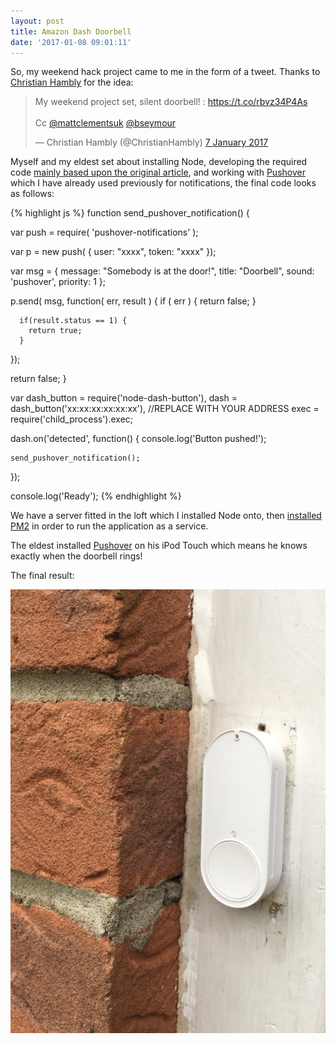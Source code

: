```yaml
---
layout: post
title: Amazon Dash Doorbell
date: '2017-01-08 09:01:11'
---
```


So, my weekend hack project came to me in the form of a tweet. Thanks to [Christian Hambly](http://freelancegeek.co.uk) for the idea:

<blockquote class="twitter-tweet" data-cards="hidden" data-lang="en-gb"><p lang="en" dir="ltr">My weekend project set, silent doorbell! : <a href="https://t.co/rbvz34P4As">https://t.co/rbvz34P4As</a><br><br>Cc <a href="https://twitter.com/mattclementsuk">@mattclementsuk</a> <a href="https://twitter.com/bseymour">@bseymour</a></p>&mdash; Christian Hambly (@ChristianHambly) <a href="https://twitter.com/ChristianHambly/status/817626090919301120">7 January 2017</a></blockquote> <script async src="//platform.twitter.com/widgets.js" charset="utf-8"></script>

Myself and my eldest set about installing Node, developing the required code [mainly based upon the original article](https://github.com/initialstate/silent-doorbell/wiki), and working with [Pushover](https://pushover.net) which I have already used previously for notifications, the final code looks as follows:

{% highlight js %}
function send_pushover_notification() {

  var push = require( 'pushover-notifications' );

  var p = new push( {
      user: "xxxx",
      token: "xxxx"
  });

  var msg = {
      message: "Somebody is at the door!",
      title: "Doorbell",
      sound: 'pushover',
      priority: 1
  };

  p.send( msg, function( err, result ) {
      if ( err ) {
          return false;
      }

      if(result.status == 1) {
        return true;
      }
  });

  return false;
}

var dash_button = require('node-dash-button'),
    dash = dash_button('xx:xx:xx:xx:xx:xx'), //REPLACE WITH YOUR ADDRESS
    exec = require('child_process').exec;

dash.on('detected', function() {
    console.log('Button pushed!');

    send_pushover_notification();
});


console.log('Ready');
{% endhighlight %}

We have a server fitted in the loft which I installed Node onto, then [installed PM2](https://www.digitalocean.com/community/tutorials/how-to-set-up-a-node-js-application-for-production-on-ubuntu-14-04#install-pm2) in order to run the application as a service.

The eldest installed [Pushover](https://pushover.net) on his iPod Touch which means he knows exactly when the doorbell rings!

The final result:

![Doorbell](/assets/img/2017/01/doorbell.jpg)